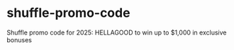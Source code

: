 # shuffle-promo-code
Shuffle promo code for 2025: HELLAGOOD to win up to $1,000 in exclusive bonuses
